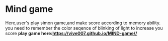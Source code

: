 # Mind game
Here,user's play simon game,and make score according to memory ability.
you need to remember the color seqence of blinking of light to increase you score
**play game here:https://vive007.github.io/MIND-game//**
